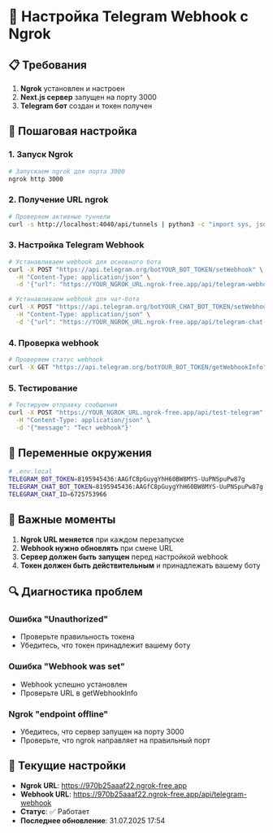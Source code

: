 # 🔗 Настройка Telegram Webhook с Ngrok

## 📋 Требования

1. **Ngrok** установлен и настроен
2. **Next.js сервер** запущен на порту 3000
3. **Telegram бот** создан и токен получен

## 🚀 Пошаговая настройка

### 1. Запуск Ngrok

```bash
# Запускаем ngrok для порта 3000
ngrok http 3000
```

### 2. Получение URL ngrok

```bash
# Проверяем активные туннели
curl -s http://localhost:4040/api/tunnels | python3 -c "import sys, json; data=json.load(sys.stdin); print('Ngrok URL:', data['tunnels'][0]['public_url'])"
```

### 3. Настройка Telegram Webhook

```bash
# Устанавливаем webhook для основного бота
curl -X POST "https://api.telegram.org/botYOUR_BOT_TOKEN/setWebhook" \
  -H "Content-Type: application/json" \
  -d '{"url": "https://YOUR_NGROK_URL.ngrok-free.app/api/telegram-webhook"}'

# Устанавливаем webhook для чат-бота
curl -X POST "https://api.telegram.org/botYOUR_CHAT_BOT_TOKEN/setWebhook" \
  -H "Content-Type: application/json" \
  -d '{"url": "https://YOUR_NGROK_URL.ngrok-free.app/api/telegram-chat-webhook"}'
```

### 4. Проверка webhook

```bash
# Проверяем статус webhook
curl -X GET "https://api.telegram.org/botYOUR_BOT_TOKEN/getWebhookInfo"
```

### 5. Тестирование

```bash
# Тестируем отправку сообщения
curl -X POST "https://YOUR_NGROK_URL.ngrok-free.app/api/test-telegram" \
  -H "Content-Type: application/json" \
  -d '{"message": "Тест webhook"}'
```

## 🔧 Переменные окружения

```bash
# .env.local
TELEGRAM_BOT_TOKEN=8195945436:AAGfC8pGuygYhH60BW8MYS-UuPNSpuPw87g
TELEGRAM_CHAT_BOT_TOKEN=8195945436:AAGfC8pGuygYhH60BW8MYS-UuPNSpuPw87g
TELEGRAM_CHAT_ID=6725753966
```

## 🚨 Важные моменты

1. **Ngrok URL меняется** при каждом перезапуске
2. **Webhook нужно обновлять** при смене URL
3. **Сервер должен быть запущен** перед настройкой webhook
4. **Токен должен быть действительным** и принадлежать вашему боту

## 🔍 Диагностика проблем

### Ошибка "Unauthorized"
- Проверьте правильность токена
- Убедитесь, что токен принадлежит вашему боту

### Ошибка "Webhook was set"
- Webhook успешно установлен
- Проверьте URL в getWebhookInfo

### Ngrok "endpoint offline"
- Убедитесь, что сервер запущен на порту 3000
- Проверьте, что ngrok направляет на правильный порт

## 📱 Текущие настройки

- **Ngrok URL**: https://970b25aaaf22.ngrok-free.app
- **Webhook URL**: https://970b25aaaf22.ngrok-free.app/api/telegram-webhook
- **Статус**: ✅ Работает
- **Последнее обновление**: 31.07.2025 17:54 